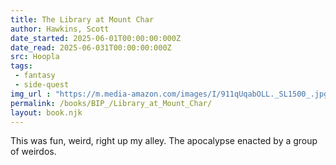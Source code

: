 ```yaml
---
title: The Library at Mount Char
author: Hawkins, Scott
date_started: 2025-06-01T00:00:00:000Z
date_read: 2025-06-031T00:00:00:000Z
src: Hoopla
tags: 
 - fantasy 
 - side-quest
img_url : "https://m.media-amazon.com/images/I/911qUqabOLL._SL1500_.jpg"
permalink: /books/BIP_/Library_at_Mount_Char/
layout: book.njk
---
```

This was fun, weird, right up my alley. The apocalypse enacted by a group of weirdos. 